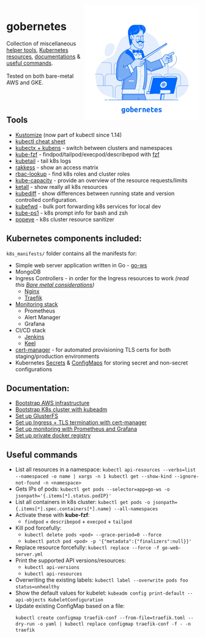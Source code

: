 <img src="assets/gobernetes-logo-text.jpeg" align="right" width="300" heigh="auto">

# gobernetes

Collection of miscellaneous [helper tools](#tools), [Kubernetes resources](#kubernetes-components-included), [documentations](#documentation) & [useful commands](#useful-commands). 
<br><br>Tested on both bare-metal AWS and GKE.

<br><br>

## Tools
* [Kustomize](https://kubernetes.io/blog/2018/05/29/introducing-kustomize-template-free-configuration-customization-for-kubernetes/) (now part of kubectl since 1.14)
* [kubectl cheat sheet](https://kubernetes.io/docs/reference/kubectl/cheatsheet/)
* [kubectx + kubens](https://github.com/ahmetb/kubectx) - switch between clusters and namespaces
* [kube-fzf](https://github.com/arunvelsriram/kube-fzf) - findpod/tailpod/execpod/describepod with [fzf](https://github.com/junegunn/fzf)
* [kubetail](https://github.com/johanhaleby/kubetail) - tail k8s logs
* [rakkess](https://github.com/corneliusweig/rakkess) - show an access matrix
* [rbac-lookup](https://github.com/reactiveops/rbac-lookup) - find k8s roles and cluster roles
* [kube-capacity](https://github.com/robscott/kube-capacity) - provide an overview of the resource requests/limits
* [ketall](https://github.com/corneliusweig/ketall) - show really all k8s resources
* [kubediff](https://github.com/weaveworks/kubediff) - show differences between running state and version controlled configuration.
* [kubefwd](https://github.com/txn2/kubefwd) - bulk port forwarding k8s services for local dev
* [kube-ps1](https://github.com/jonmosco/kube-ps1) - k8s prompt info for bash and zsh
* [popeye](https://github.com/derailed/popeye) - k8s cluster resource sanitizer

## Kubernetes components included:
`k8s_manifests/` folder contains all the manifests for: 
* Simple web server application written in Go - [go-ws](https://github.com/Aracki/go-ws)
* MongoDB
* Ingress Controllers - in order for the Ingress resources to work _(read this [Bare metal considerations](https://kubernetes.github.io/ingress-nginx/deploy/baremetal/#bare-metal-considerations))_
   * [Nginx](https://github.com/kubernetes/ingress-nginx)
   * [Traefik](https://docs.traefik.io/user-guide/kubernetes/)
* [Monitoring stack](https://github.com/coreos/prometheus-operator)
   * Prometheus   
   * Alert Manager
   * Grafana
* CI/CD stack
   * [Jenkins](k8s_manifests/jenkins)
   * [Keel](k8s_manifests/keel)
* [cert-manager](https://github.com/jetstack/cert-manager/) - for automated provisioning TLS certs for both staging/production environments
* Kubernetes [Secrets](https://kubernetes.io/docs/concepts/configuration/secret/) & [ConfigMaps](https://kubernetes.io/docs/tasks/configure-pod-container/configure-pod-configmap/#create-a-configmap) for storing secret and non-secret configurations

## Documentation:
* [Bootstrap AWS infrastructure](docs/01-bootstrap-aws-infrastructure.md)
* [Bootstrap K8s cluster with kubeadm](docs/02-bootstrap-k8s-cluster.md)
* [Set up GlusterFS](docs/03-set-up-glusterfs.md)
* [Set up Ingress + TLS termination with cert-manager](docs/04-set-up-ingress.md)
* [Set up monitoring with Prometheus and Grafana](docs/05-set-up-monitoring.md)
* [Set up private docker registry](docs/06-set-up-private-registry.md)

## Useful commands
* List all resources in a namespace: `kubectl api-resources --verbs=list --namespaced -o name | xargs -n 1 kubectl get --show-kind --ignore-not-found -n <namespace>`
* Gets IPs of pods: `kubectl get pods --selector=app=go-ws -o jsonpath='{.items[*].status.podIP}'`
* List all containers in k8s cluster: `kubectl get pods -o jsonpath={.items[*].spec.containers[*].name} --all-namespaces`
* Activate these with **kube-fzf**:
	* `findpod` + `describepod` + `execpod` + `tailpod`
* Kill pod forcefully:
	* `kubectl delete pods <pod> --grace-period=0 --force`
	* `kubectl patch pod <pod> -p '{"metadata":{"finalizers":null}}'` 
* Replace resource forcefully: `kubectl replace --force -f go-web-server.yml`
* Print the supported API versions/resources: 
	* `kubectl api-versions`
	* `kubectl api-resources` 
* Overwriting the existing labels: `kubectl label --overwrite pods foo status=unhealthy`
* Show the default values for kubelet: `kubeadm config print-default --api-objects KubeletConfiguration`
* Update existing ConfigMap based on a file: 
	```
	kubectl create configmap traefik-conf --from-file=traefik.toml --dry-run -o yaml | kubectl replace configmap traefik-conf -f - -n traefik
	``` 
